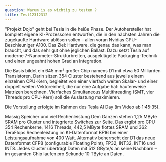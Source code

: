 ```yaml
---
question: Warum is es wichtig zu testen ?
title: Test12312312
---
```

"Projekt Dojo" geht bei Tesla in die heiße Phase. Der Autohersteller hat komplett eigene KI-Prozessoren entworfen, die in den nächsten Jahren die zugekaufte Hardware ablösen sollen – allen voran Nvidias GPU-Beschleuniger A100. Das Ziel: Hardware, die genau das kann, was man braucht, und das sehr gut ohne jeglichen Ballast. Dazu setzt Tesla auf moderne 7-Nanometer-Strukturbreiten, ausgeklügelte Packaging-Technik und einen ungeahnt hohen Grad an Integration.

Die Basis bildet ein 645 mm² großer Chip namens D1 mit etwa 50 Milliarden Transistoren. Darin sitzen 354 Cluster bestehend aus jeweils einem einzelnen CPU-Kern, begleitet von einer vierfach weiten Skalar- und einer doppelt weiten Vektoreinheit, die nur eine Aufgabe hat: haufenweise Matrizen berechnen. Vierfaches Simultaneous Multithreading (SMT, vier Threads pro CPU-Kern) soll die Auslastung maximieren.

Die Vorstellung erfolgte im Rahmen des Tesla AI Day (im Video ab 1:45:35).

Massig Speicher und viel Rechenleistung
Dem Ganzen stehen 1,25 MByte SRAM pro Cluster und integrierte Switches zur Seite. Das ergibt pro CPU 354 Rechenkerne, 1416 Threads, 442,5 MByte flottes SRAM und 362 TeraFlops Rechenleistung im KI-Datenformat BF16 bei einer Leistungsaufnahme von 400 Watt. Alternativ beherrscht der D1 das neue Datenformat CFP8 (configurable Floating Point), FP32, INT32, INT16 und INT8. Jedes Cluster überträgt Daten mit 512 GByte/s an seine Nachbarn – im gesamten Chip laufen pro Sekunde 10 TByte an Daten.
